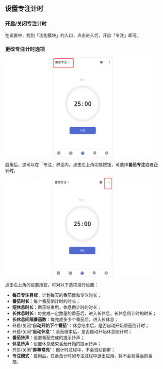 ## 设置专注计时

### 开启/关闭专注计时

在设置中，找到「功能模块」的入口，点击进入后，开启「专注」即可。

### 更改专注计时选项

![](../../images/android/58.png)

启用后，您可以在「专注」界面内，点击左上角切换按钮，可选择**番茄专注**或者**正计时**。

![](../../images/android/99.png)

点击右上角的设置按钮，可对以下选项进行设置：

* **每日专注目标**：计划每天的番茄数和专注时长；
* **番茄时长**：每个番茄倒计时的时长；
* **短休息时长**：番茄结束后，休息倒计时的时长；
* **长休息时长**：每完成一定数量的番茄后，进入长休息，长休息倒计时的时长；
* **长休息间隔番茄数**：每完成多少个番茄后，进入长休息；
* 开启/关闭“**自动开始下个番茄**”：休息结束后，是否自动开始番茄倒计时；
* 开启/关闭“**自动休息**”：番茄结束后，是否自动开始休息倒计时；
* **番茄铃声**：设置番茄完成的提示铃声；
* **休息铃声**：设置休息结束番茄开始的提示铃声；
* 开启/关闭“**屏幕常亮**”：倒计时过程中，不会自动锁屏；
* **专注模式**：启用后，在番茄计时的专注过程中退出应用，将不会获得当前番茄。

